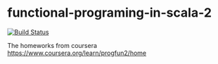 # functional-programing-in-scala-2

[![Build Status](https://travis-ci.org/SanCoder-Q/functional-programing-in-scala-2.svg?branch=master)](https://travis-ci.org/SanCoder-Q/functional-programing-in-scala-2)

The homeworks from coursera https://www.coursera.org/learn/progfun2/home
